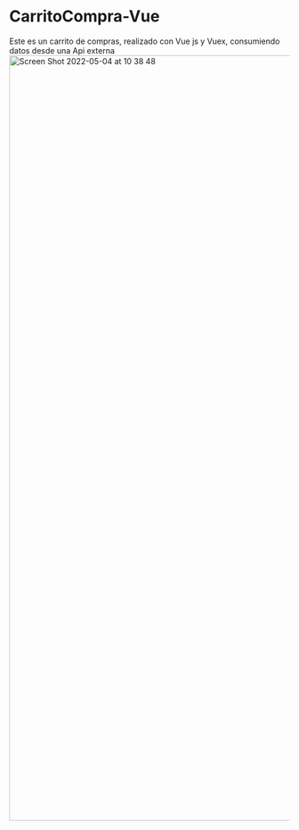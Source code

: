 # CarritoCompra-Vue
Este es un carrito de compras, realizado con Vue js y Vuex, consumiendo datos desde una Api externa
<img width="1372" alt="Screen Shot 2022-05-04 at 10 38 48" src="https://user-images.githubusercontent.com/78768949/166709968-91cf32e0-f4c9-46a1-a845-a93124a8880a.png">
